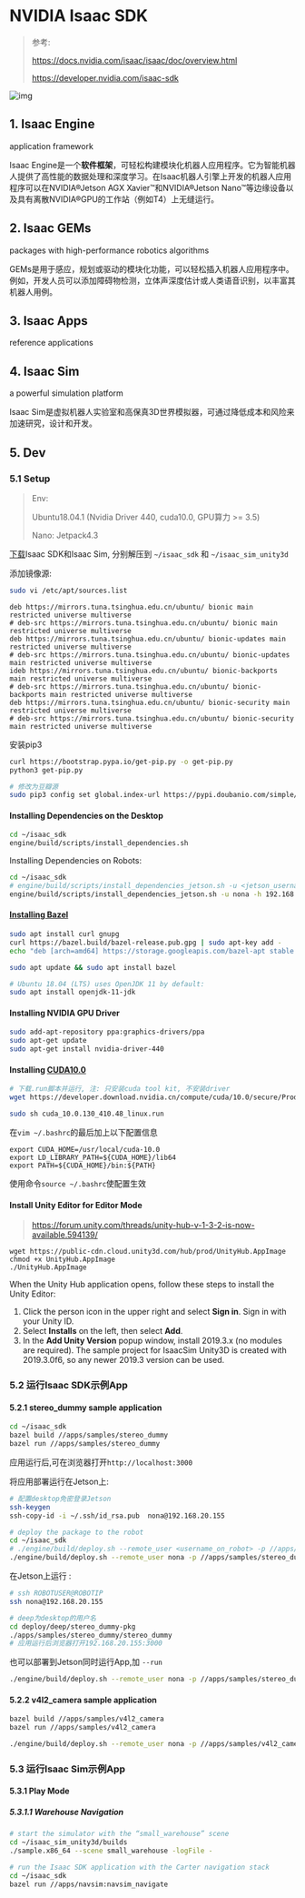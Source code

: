 # NVIDIA Isaac SDK


<!--more-->


> 参考:
>
> https://docs.nvidia.com/isaac/isaac/doc/overview.html
>
> https://developer.nvidia.com/isaac-sdk



![img](./assets/Isaac.assets/isaac_main.png)

## 1. Isaac Engine

application framework

Isaac Engine是一个**软件框架**，可轻松构建模块化机器人应用程序。它为智能机器人提供了高性能的数据处理和深度学习。在Isaac机器人引擎上开发的机器人应用程序可以在NVIDIA®Jetson AGX Xavier™和NVIDIA®Jetson Nano™等边缘设备以及具有离散NVIDIA®GPU的工作站（例如T4）上无缝运行。



## 2. Isaac GEMs

packages with high-performance robotics algorithms

GEMs是用于感应，规划或驱动的模块化功能，可以轻松插入机器人应用程序中。例如，开发人员可以添加障碍物检测，立体声深度估计或人类语音识别，以丰富其机器人用例。



## 3. Isaac Apps

reference applications



## 4. Isaac Sim

a powerful simulation platform

Isaac Sim是虚拟机器人实验室和高保真3D世界模拟器，可通过降低成本和风险来加速研究，设计和开发。



## 5. Dev

### 5.1 Setup

> Env:
>
> Ubuntu18.04.1 (Nvidia Driver 440, cuda10.0, GPU算力 >= 3.5)
>
> Nano: Jetpack4.3



[下载](https://developer.nvidia.com/isaac/downloads)Isaac SDK和Isaac Sim, 分别解压到 `~/isaac_sdk` 和 `~/isaac_sim_unity3d`



添加镜像源:

```bash
sudo vi /etc/apt/sources.list
```

```
deb https://mirrors.tuna.tsinghua.edu.cn/ubuntu/ bionic main restricted universe multiverse
# deb-src https://mirrors.tuna.tsinghua.edu.cn/ubuntu/ bionic main restricted universe multiverse
deb https://mirrors.tuna.tsinghua.edu.cn/ubuntu/ bionic-updates main restricted universe multiverse
# deb-src https://mirrors.tuna.tsinghua.edu.cn/ubuntu/ bionic-updates main restricted universe multiverse
ideb https://mirrors.tuna.tsinghua.edu.cn/ubuntu/ bionic-backports main restricted universe multiverse
# deb-src https://mirrors.tuna.tsinghua.edu.cn/ubuntu/ bionic-backports main restricted universe multiverse
deb https://mirrors.tuna.tsinghua.edu.cn/ubuntu/ bionic-security main restricted universe multiverse
# deb-src https://mirrors.tuna.tsinghua.edu.cn/ubuntu/ bionic-security main restricted universe multiverse
```

安装pip3

```bash
curl https://bootstrap.pypa.io/get-pip.py -o get-pip.py
python3 get-pip.py

# 修改为豆瓣源
sudo pip3 config set global.index-url https://pypi.doubanio.com/simple/
```





#### Installing Dependencies on the Desktop

```bash
cd ~/isaac_sdk
engine/build/scripts/install_dependencies.sh
```



Installing Dependencies on Robots:

```bash
cd ~/isaac_sdk
# engine/build/scripts/install_dependencies_jetson.sh -u <jetson_username> -h <jetson_ip>
engine/build/scripts/install_dependencies_jetson.sh -u nona -h 192.168.20.155
```



#### [Installing Bazel](https://docs.bazel.build/versions/master/install-ubuntu.html)

```bash
sudo apt install curl gnupg
curl https://bazel.build/bazel-release.pub.gpg | sudo apt-key add -
echo "deb [arch=amd64] https://storage.googleapis.com/bazel-apt stable jdk1.8" | sudo tee /etc/apt/sources.list.d/bazel.list

sudo apt update && sudo apt install bazel

# Ubuntu 18.04 (LTS) uses OpenJDK 11 by default:
sudo apt install openjdk-11-jdk
```



#### Installing NVIDIA GPU Driver

```bash
sudo add-apt-repository ppa:graphics-drivers/ppa
sudo apt-get update
sudo apt-get install nvidia-driver-440
```



#### Installing [CUDA10.0](https://developer.nvidia.com/cuda-10.0-download-archive?target_os=Linux&target_arch=x86_64&target_distro=Ubuntu&target_version=1804&target_type=runfilelocal) 

```bash
# 下载.run脚本并运行, 注: 只安装cuda tool kit, 不安装driver
wget https://developer.download.nvidia.cn/compute/cuda/10.0/secure/Prod/local_installers/cuda_10.0.130_410.48_linux.run

sudo sh cuda_10.0.130_410.48_linux.run
```

在`vim ~/.bashrc`的最后加上以下配置信息

```
export CUDA_HOME=/usr/local/cuda-10.0
export LD_LIBRARY_PATH=${CUDA_HOME}/lib64
export PATH=${CUDA_HOME}/bin:${PATH}
```

使用命令`source ~/.bashrc`使配置生效



#### Install Unity Editor for Editor Mode

> https://forum.unity.com/threads/unity-hub-v-1-3-2-is-now-available.594139/

```
wget https://public-cdn.cloud.unity3d.com/hub/prod/UnityHub.AppImage
chmod +x UnityHub.AppImage
./UnityHub.AppImage
```

When the Unity Hub application opens, follow these steps to install the Unity Editor:

1. Click the person icon in the upper right and select **Sign in**. Sign in with your Unity ID.
2. Select **Installs** on the left, then select **Add**.
3. In the **Add Unity Version** popup window, install 2019.3.x (no modules are required). The sample project for IsaacSim Unity3D is created with 2019.3.0f6, so any newer 2019.3 version can be used.



### 5.2 运行Isaac SDK示例App

#### 5.2.1  stereo_dummy sample application

```bash
cd ~/isaac_sdk
bazel build //apps/samples/stereo_dummy
bazel run //apps/samples/stereo_dummy
```

应用运行后,可在浏览器打开`http://localhost:3000`



将应用部署运行在Jetson上:

```bash
# 配置desktop免密登录Jetson
ssh-keygen
ssh-copy-id -i ~/.ssh/id_rsa.pub  nona@192.168.20.155

# deploy the package to the robot
cd ~/isaac_sdk
# ./engine/build/deploy.sh --remote_user <username_on_robot> -p //apps/samples/stereo_dummy:stereo_dummy-pkg -d jetpack43 -h <robot_ip>
./engine/build/deploy.sh --remote_user nona -p //apps/samples/stereo_dummy:stereo_dummy-pkg -d jetpack43 -h 192.168.20.155
```

在Jetson上运行 :

```bash
# ssh ROBOTUSER@ROBOTIP
ssh nona@192.168.20.155

# deep为desktop的用户名
cd deploy/deep/stereo_dummy-pkg
./apps/samples/stereo_dummy/stereo_dummy
# 应用运行后浏览器打开192.168.20.155:3000
```

也可以部署到Jetson同时运行App,加 `--run`

```bash
./engine/build/deploy.sh --remote_user nona -p //apps/samples/stereo_dummy:stereo_dummy-pkg -d jetpack43 -h 192.168.20.155 --run
```



#### 5.2.2  v4l2_camera sample application

```bash
bazel build //apps/samples/v4l2_camera
bazel run //apps/samples/v4l2_camera

./engine/build/deploy.sh --remote_user nona -p //apps/samples/v4l2_camera:v4l2_camera-pkg -d jetpack43 -h 192.168.20.155 --run
```



### 5.3 运行Isaac Sim示例App

#### 5.3.1 Play Mode

##### 5.3.1.1 Warehouse Navigation

```bash
# start the simulator with the “small_warehouse” scene
cd ~/isaac_sim_unity3d/builds
./sample.x86_64 --scene small_warehouse -logFile -
```



```bash
# run the Isaac SDK application with the Carter navigation stack
cd ~/isaac_sdk
bazel run //apps/navsim:navsim_navigate
```


